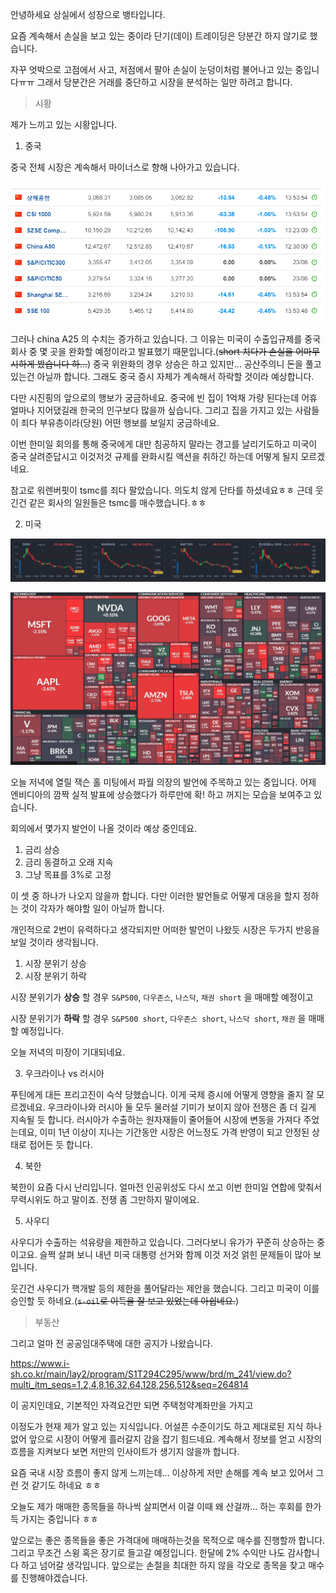 안녕하세요 상실에서 성장으로 뱅타입니다.



요즘 계속해서 손실을 보고 있는 중이라 단기(데이) 트레이딩은 당분간 하지 않기로 했습니다.

자꾸 엇박으로 고점에서 사고, 저점에서 팔아 손실이 눈덩이처럼 불어나고 있는 중입니다ㅠㅠ 그래서 당분간은 거래를 중단하고 시장을 분석하는 일만 하려고 합니다.



> 시황

제가 느끼고 있는 시황입니다.  

1. 중국

중국 전체 시장은 계속해서 마이너스로 향해 나아가고 있습니다.

![image-20230825135403843](https://raw.githubusercontent.com/KrGil/blog-contents-b/932ce1d5e29c3bde29066d4ce7f8a7bdfd38b7c2/investor-life/2023/08/20230825.assets/image-20230825135403843.png)

그러나 china A25 의 수치는 증가하고 있습니다. 그 이유는 미국이 수출입규제를 중국회사 중 몇 곳을 완화할 예정이라고 발표했기 때문입니다.(~~short 치다가 손실을 어마무시하게 봤습니다 하...~~) 중국 위완화의 경우 상승은 하고 있지만... 공산주의니 돈을 풀고 있는건 아닐까 합니다. 그래도 중국 증시 자체가 계속해서 하락할 것이라 예상합니다.

다만 시진핑의 앞으로의 행보가 궁금하네요. 중국에 빈 집이 1억채 가량 된다는데 어휴 얼마나 지어댔길래 한국의 인구보다 많을까 싶습니다. 그리고 집을 가지고 있는 사람들이 죄다 부유층이라(당원) 어떤 행보를 보일지 궁금하네요.

이번 한미일 회의를 통해 중국에게 대만 침공하지 말라는 경고를 날리기도하고 미국이 중국 살려준답시고 이것저것 규제를 완화시킬 액션을 취하긴 하는데 어떻게 될지 모르겠네요.

참고로 워렌버핏이 tsmc를 죄다 팔았습니다. 의도치 않게 단타를 하셨네요ㅎㅎ 근데 웃긴건 같은 회사의 일원들은 tsmc를 매수했습니다.ㅎㅎ



2. 미국

![image-20230825143830861](https://raw.githubusercontent.com/KrGil/blog-contents-b/932ce1d5e29c3bde29066d4ce7f8a7bdfd38b7c2/investor-life/2023/08/20230825.assets/image-20230825143830861.png)

![image-20230825143849787](https://raw.githubusercontent.com/KrGil/blog-contents-b/932ce1d5e29c3bde29066d4ce7f8a7bdfd38b7c2/investor-life/2023/08/20230825.assets/image-20230825143849787.png)



오늘 저녁에 열릴 잭슨 홀 미팅에서 파월 의장의 발언에 주목하고 있는 중입니다. 어제 엔비디아의 깜짝 실적 발표에 상승했다가 하루만에 확! 하고 꺼지는 모습을 보여주고 있습니다.

회의에서 몇가지 발언이 나올 것이라 예상 중인데요.

1. 금리 상승
2. 금리 동결하고 오래 지속
3. 그냥 목표를 3%로 고정

 이 셋 중 하나가 나오지 않을까 합니다. 다만 이러한 발언들로 어떻게 대응을 할지 정하는 것이 각자가 해야할 일이 아닐까 합니다.

개인적으로 2번이 유력하다고 생각되지만 어떠한 발언이 나왔듯 시장은 두가지 반응을 보일 것이라 생각됩니다.

1. 시장 분위기 상승
2. 시장 분위기 하락



시장 분위기가 **상승** 할 경우 `S&P500`, `다우존스`, `나스닥`, `채권 short` 을 매매할 예정이고

시장 분위기가 **하락** 할 경우  `S&P500 short`, `다우존스 short`, `나스닥 short`, `채권` 을 매매할 예정입니다.



오늘 저녁의 미장이 기대되네요.



3.  우크라이나 vs 러시아

푸틴에게 대든 프리고진이 슥샥 당했습니다. 이게 국제 증시에 어떻게 영향을 줄지 잘 모르겠네요. 우크라이나와 러시아 둘 모두 물러설 기미가 보이지 않아 전쟁은 좀 더 길게 지속될 듯 합니다. 러시아가 수출하는 원자재들이 줄어들어 시장에 변동을 가져다 주었는데요, 이미 1년 이상이 지나는 기간동안 시장은 어느정도 가격 반영이 되고 안정된 상태로 접어든 듯 합니다. 



4. 북한

북한이 요즘 다시 난리입니다. 얼마전 인공위성도 다시 쏘고 이번 한미일 연합에 맞춰서 무력시위도 하고 말이죠. 전쟁 좀 그만하지 말이에요.



5. 사우디

사우디가 수출하는 석유량을 제한하고 있습니다. 그러다보니 유가가 꾸준히 상승하는 중이고요. 슬쩍 살펴 보니 내년 미국 대통령 선거와 함께 이것 저것 얽힌 문제들이 많아 보입니다. 

웃긴건 사우디가 핵개발 등의 제한을 풀어달라는 제안을 했습니다. 그리고 미국이 이를 승인할 듯 하네요.(~~`s-oil`로 이득을 잘 보고 있었는데 아쉽네요.~~) 



> 부동산

그리고 얼마 전 공공임대주택에 대한 공지가 나왔습니다.

https://www.i-sh.co.kr/main/lay2/program/S1T294C295/www/brd/m_241/view.do?multi_itm_seqs=1,2,4,8,16,32,64,128,256,512&seq=264814

이 공지인데요, 기본적인 자격요건만 되면 주택청약계좌만을 가지고 



이정도가 현재 제가 알고 있는 지식입니다. 어설픈 수준이기도 하고 제대로된 지식 하나 없어 앞으로 시장이 어떻게 흘러갈지 감을 잡기 힘드네요. 계속해서 정보를 얻고 시장의 흐름을 지켜보다 보면 저만의 인사이트가 생기지 않을까 합니다.

요즘 국내 시장 흐름이 좋지 않게 느끼는데... 이상하게 저만 손해를 계속 보고 있어서 그런 것 같기도 하네요 ㅎㅎ

오늘도 제가 매매한 종목들을 하나씩 살피면서 이걸 이때 왜 산걸까... 하는 후회를 한가득 가지는 중입니다 ㅎㅎ 



앞으로는 좋은 종목들을 좋은 가격대에 매매하는것을 목적으로 매수를 진행할까 합니다. 그리고 무조건 스윙 혹은 장기로 들고갈 예정입니다. 한달에 2% 수익만 나도 감사합니다 하고 넘어갈 생각입니다. 앞으로는 손절을 최대한 하지 않을 각오로 종목을 찾고 매수를 진행해야겠습니다.











